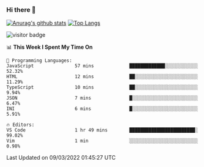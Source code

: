 ### Hi there 👋

<!--
**Akelio-zhang/akelio-zhang** is a ✨ _special_ ✨ repository because its `README.md` (this file) appears on your GitHub profile.

Here are some ideas to get you started:

- 🔭 I’m currently working on ...
- 🌱 I’m currently learning ...
- 👯 I’m looking to collaborate on ...
- 🤔 I’m looking for help with ...
- 💬 Ask me about ...
- 📫 How to reach me: ...
- 😄 Pronouns: ...
- ⚡ Fun fact: ...
-->

[![Anurag's github stats](https://github-readme-stats.vercel.app/api?username=akelio-zhang&line_height=24&hide=contribs&show_icons=true&count_private=true)](https://github.com/anuraghazra/github-readme-stats)
[![Top Langs](https://github-readme-stats.vercel.app/api/top-langs/?username=akelio-zhang&card_width=240&layout=compact&hide=html)](https://github.com/anuraghazra/github-readme-stats)


![visitor badge](https://visitor-badge.glitch.me/badge?page_id=akelio-zhang.README.md)
<!--START_SECTION:waka-->
📊 **This Week I Spent My Time On** 

```text
💬 Programming Languages: 
JavaScript               57 mins             █████████████░░░░░░░░░░░░   52.32% 
HTML                     12 mins             ██░░░░░░░░░░░░░░░░░░░░░░░   11.29% 
TypeScript               10 mins             ██░░░░░░░░░░░░░░░░░░░░░░░   9.94% 
JSON                     7 mins              █░░░░░░░░░░░░░░░░░░░░░░░░   6.47% 
INI                      6 mins              █░░░░░░░░░░░░░░░░░░░░░░░░   5.91%

🔥 Editors: 
VS Code                  1 hr 49 mins        ████████████████████████░   99.02% 
Vim                      1 min               ░░░░░░░░░░░░░░░░░░░░░░░░░   0.98%

```


 Last Updated on 09/03/2022 01:45:27 UTC
<!--END_SECTION:waka-->

